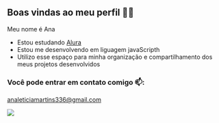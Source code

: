 ## Boas vindas ao meu perfil 💙👋
  Meu nome é Ana 

- Estou estudando [Alura](https://www.alura.com.br)
- Estou me desenvolvendo em liguagem javaScripth
- Utilizo esse espaço para minha organização e compartilhamento dos meus projetos desenvolvidos

 ### Você pode entrar em contato comigo 📫:
 
 analeticiamartins336@gmail.com

![](https://tenor.com/pt-BR/view/welcome-gif-23701526)
